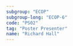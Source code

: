 ```yaml
---
subgroup: "ECOP"
subgroup-long: "ECOP-6"
code: "PS02"
tag: "Poster Presenter"
name: "Richard Hall"
---
```

